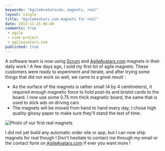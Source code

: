 ```yaml
---
keywords: "AgileAvatarscom, magnets, real"
layout: single
title: "AgileAvatars.com magnets for real"
date: 2013-11-25 06:40
comments: true
 - agile
 - side-project
 - agileavatars.com
published: true
---
```

A software team is now using [Scrum](https://www.scrum.org/) and [AgileAvatars.com](http://www.agileavatars.com) magnets in their daily work ! A few days ago, I sold my first lot of agile magnets. These customers were ready to experiment and iterate, and after trying some things that did not work so well, we came to a great result :

* As the surface of the magnets is rather small (4 by 4 centimeters), it required enough magnetic force to hold post-its and bristol cards to the board. I now use some 0.75 mm thick magnetic board, the same that is used to stick ads on driving cars
* The magnets will be moved from hand to hand every day, I chose high quality glossy paper to make sure they'll stand the test of time.

![Photo of our first real magnets]({{site.url}}{{site.baseurl}}/imgs/2013-11-25-agileavatars-dot-com-magnets-for-real/magnets.JPG)

I did not yet build any automatic order site or app, but I can now ship magnets for real though ! Don't hesitate to contact me through my email or the contact form on [AgileAvatars.com](http://www.agileavatars.com) if ever you want more !
